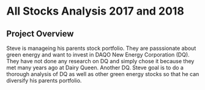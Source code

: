 # All Stocks Analysis 2017 and 2018

## Project Overview

Steve is manageing his parents stock portfolio. They are passsionate about green energy and want to invest in DAQO New Energy Corporation (DQ). They have not done any research on DQ and simply chose it because they met many years ago at Dairy Queen. Another DQ. Steve goal is to do a thorough analysis of DQ as well as other green energy stocks so that he can diversify his parents portfolio. 
